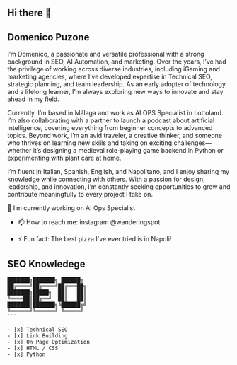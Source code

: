 ## Hi there 👋

## Domenico Puzone

I’m Domenico, a passionate and versatile professional with a strong background in SEO, AI Automation, and marketing. Over the years, I’ve had the privilege of working across diverse industries, including iGaming and marketing agencies, where I’ve developed expertise in Technical SEO, strategic planning, and team leadership. As an early adopter of technology and a lifelong learner, I’m always exploring new ways to innovate and stay ahead in my field.

Currently, I’m based in Málaga and work as AI OPS Specialist in Lottoland.  . I’m also collaborating with a partner to launch a podcast about artificial intelligence, covering everything from beginner concepts to advanced topics. Beyond work, I’m an avid traveler, a creative thinker, and someone who thrives on learning new skills and taking on exciting challenges—whether it’s designing a medieval role-playing game backend in Python or experimenting with plant care at home.

I’m fluent in Italian, Spanish, English, and Napolitano, and I enjoy sharing my knowledge while connecting with others. With a passion for design, leadership, and innovation, I’m constantly seeking opportunities to grow and contribute meaningfully to every project I take on.

🔭 I’m currently working on AI Ops Specialist

- 📫 How to reach me: instagram @wanderingspot 

- ⚡ Fun fact: The best pizza I've ever tried is in Napoli!


## SEO Knowledege
````
███████╗███████╗ ██████╗ 
██╔════╝██╔════╝██╔═══██╗
███████╗█████╗  ██║   ██║
╚════██║██╔══╝  ██║   ██║
███████║███████╗╚██████╔╝
╚══════╝╚══════╝ ╚═════╝ 
```

- [x] Technical SEO
- [x] Link Building 
- [x] On Page Optimization
- [x] HTML / CSS
- [x] Python

